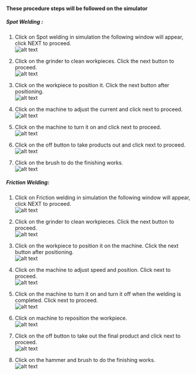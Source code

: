 #### These procedure steps will be followed on the simulator
<h5> Spot Welding : </h5>

1. Click on Spot welding in simulation the following window will appear, click NEXT to proceed.<br>
![alt text](images/1.1.png)<br>

2. Click on the grinder to clean workpieces. Click the next button to proceed.<br>
![alt text](images/1.2.png)<br>

3. Click on the workpiece to position it. Click the next button after positioning.<br>
![alt text](images/1.3.png)<br>

4. Click on the machine to adjust the current and click next to proceed.<br>
![alt text](images/1.4.png)<br>

5. Click on the machine to turn it on and click next to proceed.<br>
![alt text](images/1.5.png)<br>

6. Click on the off button to take products out and click next to proceed.<br>
![alt text](images/1.6.png)<br>

7. Click on the brush to do the finishing works.<br>
![alt text](images/1.7.png)<br>

<h5> Friction Welding: </h5>

1. Click on Friction welding in simulation the following window will appear, click NEXT to proceed.<br>
![alt text](images/2.1.png)<br>

2. Click on the grinder to clean workpieces. Click the next button to proceed.<br>
![alt text](images/2.2.png)<br>

3. Click on the workpiece to position it on the machine. Click the next button after positioning.<br>
![alt text](images/2.3.png)<br>

4. Click on the machine to adjust speed and position. Click next to proceed.<br>
![alt text](images/2.4.png)<br>

5. Click on the machine to turn it on and turn it off when the welding is completed. Click next to proceed.<br>
![alt text](images/2.5.png)<br>

6. Click on machine to reposition the workpiece.<br>
![alt text](images/2.6.png)<br>

7. Click on the off button to take out the final product and click next to proceed.<br>
![alt text](images/2.7.png)<br>

8. Click on the hammer and brush to do the finishing works.<br>
![alt text](images/2.8.png)<br>
